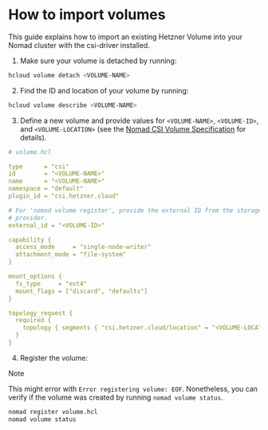 # How to import volumes

This guide explains how to import an existing Hetzner Volume into your Nomad cluster with the csi-driver installed.

1. Make sure your volume is detached by running:

```bash
hcloud volume detach <VOLUME-NAME>
```

2. Find the ID and location of your volume by running:

```bash
hcloud volume describe <VOLUME-NAME>
```

3. Define a new volume and provide values for `<VOLUME-NAME>`, `<VOLUME-ID>`, and `<VOLUME-LOCATION>` (see the [Nomad CSI Volume Specification](https://developer.hashicorp.com/nomad/docs/other-specifications/volume/csi) for details).

```yaml
# volume.hcl

type      = "csi"
id        = "<VOLUME-NAME>"
name      = "<VOLUME-NAME>"
namespace = "default"
plugin_id = "csi.hetzner.cloud"

# For 'nomad volume register', provide the external ID from the storage
# provider.
external_id = "<VOLUME-ID>"

capability {
  access_mode     = "single-node-writer"
  attachment_mode = "file-system"
}

mount_options {
  fs_type     = "ext4"
  mount_flags = ["discard", "defaults"]
}

topology_request {
  required {
    topology { segments { "csi.hetzner.cloud/location" = "<VOLUME-LOCATION>" } }
  }
}
```

4. Register the volume:

> [!NOTE]
> This might error with `Error registering volume: EOF`. Nonetheless, you can verify if the volume was created by running `nomad volume status`.

```bash
nomad register volume.hcl
nomad volume status
```
